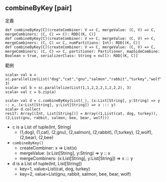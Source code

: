 ## combineByKey [pair]

定義
```
def combineByKey[C](createCombiner: V => C, mergeValue: (C, V) => C, mergeCombiners: (C, C) => C): RDD[(K, C)]
def combineByKey[C](createCombiner: V => C, mergeValue: (C, V) => C, mergeCombiners: (C, C) => C, numPartitions: Int): RDD[(K, C)]
def combineByKey[C](createCombiner: V => C, mergeValue: (C, V) => C, mergeCombiners: (C, C) => C, partitioner: Partitioner, mapSideCombine: Boolean = true, serializerClass: String = null): RDD[(K, C)]
```

範例
```
scala> val a = sc.parallelize(List("dog","cat","gnu","salmon","rabbit","turkey","wolf","bear","bee"), 3)
scala> val b = sc.parallelize(List(1,1,2,2,2,1,2,2,2), 3)
scala> val c = b.zip(a)

scala> val d = c.combineByKey(List(_), (x:List[String], y:String) => y :: x, (x:List[String], y:List[String]) => x ::: y)
scala> d.collect
res17: Array[(Int, List[String])] = Array((1,List(cat, dog, turkey)), (2,List(gnu, rabbit, salmon, bee, bear, wolf)))
```
- c is a List of tuple(Int, String)
  - (1,dog), (1,cat), (2,gnu), (2,salmon), (2,rabbit), (1,turkey), (2,wolf), (2,bear), (2,bee)
- ```combineByKey()```
  - createCombiner: x => List(x)
  - mergeValue: (x:List[String], y:String) => y :: x
  - mergeCombiners: (x:List[String], y:List[String]) => x ::: y
- d is a List of tuple(Int, List[String])
  - key=1, value=List(cat, dog, turkey)
  - key=2, value=List(gnu, rabbit, salmon, bee, bear, wolf)
